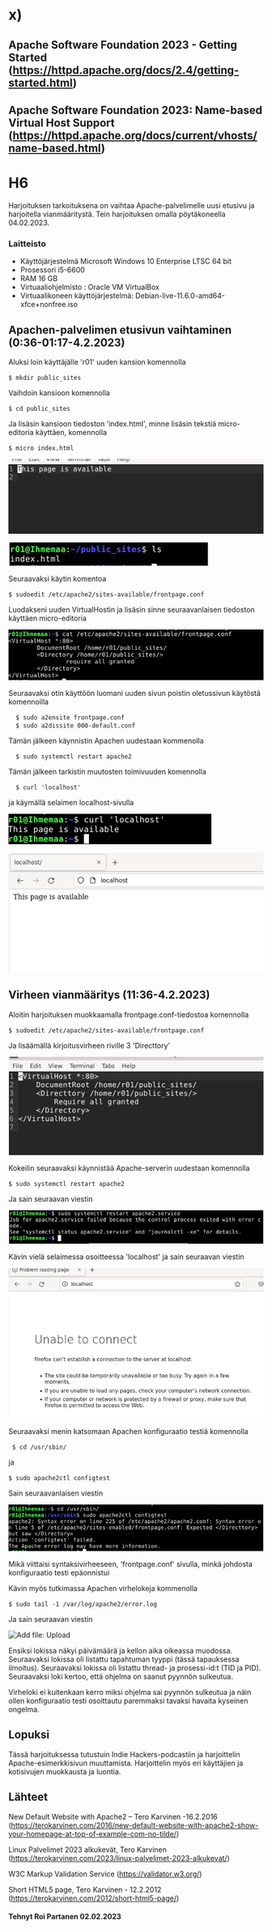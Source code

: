 # x)

 
 
 
 
## 	 Apache Software Foundation 2023 - Getting Started (https://httpd.apache.org/docs/2.4/getting-started.html)



## Apache Software Foundation 2023: Name-based Virtual Host Support (https://httpd.apache.org/docs/current/vhosts/name-based.html)
 


 # H6
 Harjoituksen tarkoituksena on vaihtaa Apache-palvelimelle uusi etusivu ja harjoitella vianmääritystä. Tein harjoituksen omalla pöytäkoneella 04.02.2023.
 

 
 
### Laitteisto
 
* Käyttöjärjestelmä	Microsoft Windows 10 Enterprise LTSC 64 bit
* Prosessori i5-6600
* RAM 16 GB
* Virtuaaliohjelmisto : Oracle VM VirtualBox
* Virtuaalikoneen käyttöjärjestelmä: Debian-live-11.6.0-amd64-xfce+nonfree.iso





## Apachen-palvelimen etusivun vaihtaminen (0:36-01:17-4.2.2023)

Aluksi loin käyttäjälle 'r01' uuden kansion komennolla

    $ mkdir public_sites
    
Vaihdoin kansioon komennolla

    $ cd public_sites
       
 Ja  lisäsin kansioon tiedoston 'index.html', minne lisäsin tekstiä micro-editoria käyttäen, komennolla
 
    $ micro index.html
    
 ![Add file: Upload](/ss/microsite.png)   
 
  ![Add file: Upload](/ss/path.png)  
    
Seuraavaksi käytin komentoa

    $ sudoedit /etc/apache2/sites-available/frontpage.conf
    
  Luodakseni uuden VirtualHostin ja lisäsin sinne seuraavanlaisen tiedoston käyttäen micro-editoria
  
  ![Add file: Upload](/ss/virtualhostfile.png)  
  
  Seuraavaksi otin käyttöön luomani uuden sivun poistin oletussivun käytöstä komennoilla
  
      $ sudo a2ensite frontpage.conf
      $ sudo a2dissite 000-default.conf
      
   Tämän jälkeen käynnistin Apachen uudestaan kommenolla
   
      $ sudo systemctl restart apache2
      
   Tämän jälkeen tarkistin muutosten toimivuuden komennolla
   
      $ curl 'localhost'
      
   ja käymällä selaimen localhost-sivulla
   
   ![Add file: Upload](/ss/curllocalhost.png)
   
   ![Add file: Upload](/ss/localtest.png)
      

## Virheen vianmääritys  (11:36-4.2.2023)

Aloitin harjoituksen muokkaamalla frontpage.conf-tiedostoa komennolla

    $ sudoedit /etc/apache2/sites-available/frontpage.conf
    
    
 Ja lisäämällä kirjoitusvirheen riville 3 'Directtory' 
 
   ![Add file: Upload](/ss/ss6.1.PNG)  
   
  Kokeilin seuraavaksi käynnistää Apache-serverin uudestaan komennolla 
  
    $ sudo systemctl restart apache2
    
  Ja sain seuraavan viestin
   
   ![Add file: Upload](/ss/ss6.2.PNG)  
      
 
   
 Kävin vielä selaimessa osoitteessa 'localhost' ja sain seuraavan viestin
  
  
   ![Add file: Upload](/ss/ss6.3.PNG)  
   
   
   Seuraavaksi menin katsomaan Apachen konfiguraatio testiä komennolla
   
     $ cd /usr/sbin/
     
 ja
 
    $ sudo apache2ctl configtest
    
Sain seuraavanlaisen viestin

![Add file: Upload](/ss/ss6.4.PNG)
 
Mikä viittaisi syntaksivirheeseen, 'frontpage.conf' sivulla, minkä johdosta konfiguraatio testi epäonnistui

Kävin myös tutkimassa Apachen virhelokeja kommenolla 

    $ sudo tail -1 /var/log/apache2/error.log
    
 Ja sain seuraavan viestin 
   
![Add file: Upload](/ss/ss6.5PNG)

Ensiksi lokissa näkyi päivämäärä ja kellon aika oikeassa muodossa. Seuraavaksi lokissa oli listattu tapahtuman tyyppi (tässä tapauksessa ilmoitus). Seuraavaksi lokissa oli listattu thread- ja prosessi-id:t (TID ja PID). Seuraavaksi loki kertoo, että ohjelma on saanut pyynnön sulkeutua. 

Virheloki ei kuitenkaan kerro miksi ohjelma sai pyynnön sulkeutua ja näin ollen konfiguraatio testi osoittautu paremmaksi tavaksi havaita kyseinen ongelma.

 ## Lopuksi 
 
 Tässä harjoituksessa tutustuin Indie Hackers-podcastiin ja harjoittelin Apache-esimerkkisivun muuttamista. Harjoittelin myös eri käyttäjien ja kotisivujen muokkausta ja luontia.
 
## Lähteet



New Default Website with Apache2 – Tero Karvinen -16.2.2016 (https://terokarvinen.com/2016/new-default-website-with-apache2-show-your-homepage-at-top-of-example-com-no-tilde/)

Linux Palvelimet 2023 alkukevät, Tero Karvinen (https://terokarvinen.com/2023/linux-palvelimet-2023-alkukevat/)

W3C Markup Validation Service  (https://validator.w3.org/)

Short HTML5 page, Tero Karvinen - 12.2.2012 (https://terokarvinen.com/2012/short-html5-page/)

#### Tehnyt Roi Partanen 02.02.2023
